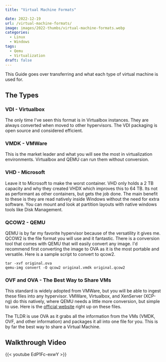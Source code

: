 ```yaml
---
title: "Virtual Machine Formats"

date: 2022-12-19
url: /virtual-machine-formats/
image: images/2022-thumbs/virtual-machine-formats.webp
categories:
  - Linux
  - Windows
tags:
  - Qemu
  - Virtualization
draft: false
---
```

This Guide goes over transferring and what each type of virtual machine is used for. 
<!--more-->

## The Types

### VDI - Virtualbox

The only time I've seen this format is in Virtualbox instances. They are always converted when moved to other hypervisors. The VDI packaging is open source and considered efficient.

### VMDK - VMWare

This is the market leader and what you will see the most in virtualization environments. Virtualbox and QEMU can run them without conversion. 

### VHD - Microsoft

Leave it to Microsoft to make the worst container. VHD only holds a 2 TB capacity and why they created VHDX which improves this to 64 TB. Its not as performant as other containers, but gets the job done. The main benefit to these is they are read natively inside Windows without the need for extra software. You can mount and look at partition layouts with native windows tools like Disk Management. 

### QCOW2 - QEMU

QEMU is by far my favorite hypervisor because of the versatility it gives me. QCOW2 is the file format you will use and it fantastic. There is a conversion tool that comes with QEMU that will easily convert any image. I'd recommend first converting the image to OVA as it is the most portable and versatile. Here is a sample script to convert to qcow2.

```
tar -xvf original.ova
qemu-img convert -O qcow2 original.vmdk original.qcow2
```

### OVF and OVA - The Best Way to Share VMs

This standard is widely adopted from VMWare, but you will be able to ingest these files into any hypervisor. VMWare, Virtualbox, and XenServer (XCP-ng) do this natively, where QEMU needs a little more conversion, but simple to use. Here is the [official website](https://docs.vmware.com/en/VMware-vSphere/7.0/com.vmware.vsphere.vm_admin.doc/GUID-AE61948B-C2EE-436E-BAFB-3C7209088552.html)  right up on these files.

The TLDR is use OVA as it grabs all the information from the VMs (VMDK, OVF, and other information) and packages it all into one file for you. This is by far the best way to share a Virtual Machine. 

## Walkthrough Video

{{< youtube EdP1Fc-exwY >}}
